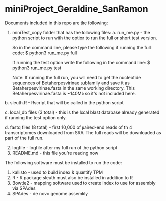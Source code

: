 # miniProject_Geraldine_SanRamon
Documents included in this repo are the following:
1. miniTest_copy folder that has the following files:
  a. run_me.py - the python script to run with the option to run the full or short test version.
  
      So in the command line, please type the following if running the full code:
      $ python3 run_me.py full
      
      If running the test option write the following in the command line:
      $ python3 run_me.py test
      
     Note: If running the full run, you will need to get the nucleotide sequences of Betaherpesvirinae subfamily and save it as Betaherpesvirinae.fasta in the same working directory. This Betaherpesvirinae.fasta is ~140Mb so it's not included here. 
     
  b. sleuth.R - Rscript that will be called in the python script
  
  c. local_db files (3 total) - this is the local blast database already generated if running the test option only.
  
  d. fastq files (8 total) - first 10,000 of paired-end reads of th 4 transcriptomes downloaded from SRA. The full reads will be downloaded as part of the full run.
  
2. logfile - logfile after my full run of the python script
3. README.md - this file you're reading now

The following software must be installed to run the code:
1. kallisto - used to build index & quantify TPM
2. R - R package sleuth must also be installed in addition to R
3. Bowtie2 - mapping software used to create index to use for assembly via SPAdes
4. SPAdes - de novo genome assembly
